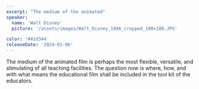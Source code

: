 ```yaml
---
excerpt: "The medium of the animated"
speaker:
  name: 'Walt Disney'
  picture: '/assets/images/Walt_Disney_1946_cropped_100x100.JPG'

color: '#41d344'
releaseDate: '2024-01-06'
---
```

The medium of the animated film is perhaps the most flexible, versatile, and stimulating of all teaching facilities. The question now is where, how, and with what means the educational film shall be included in the tool kit of the educators.
